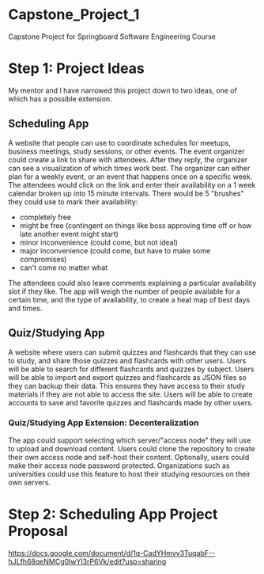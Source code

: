 # Capstone_Project_1
Capstone Project for Springboard Software Engineering Course

# Step 1: Project Ideas
My mentor and I have narrowed this project down to two ideas, one of which has a possible extension.
## Scheduling App
A website that people can use to coordinate schedules for meetups, business meetings, study sessions, or other events.
The event organizer could create a link to share with attendees. After they reply, the organizer can see a visualization of which times work best.
The organizer can either plan for a weekly event, or an event that happens once on a specific week.
The attendees would click on the link and enter their availability on a 1 week calendar broken up into 15 minute intervals. 
There would be 5 "brushes" they could use to mark their availability: 
- completely free
- might be free (contingent on things like boss approving time off or how late another event might start)
- minor inconvenience (could come, but not ideal)
- major inconvenience (could come, but have to make some compromises)
- can't come no matter what

The attendees could also leave comments explaining a particular availability slot if they like.
The app will weigh the number of people available for a certain time, and the type of availability, to create a heat map of best days and times.

## Quiz/Studying App
A website where users can submit quizzes and flashcards that they can use to study, and share those quizzes and flashcards with other users.
Users will be able to search for different flashcards and quizzes by subject.
Users will be able to import and export quizzes and flashcards as JSON files so they can backup their data. This ensures they have access to their study materials if they are not able to access the site.
Users will be able to create accounts to save and favorite quizzes and flashcards made by other users.

### Quiz/Studying App Extension: Decenteralization
The app could support selecting which server/"access node" they will use to upload and download content. 
Users could clone the repository to create their own access node and self-host their content. Optionally, users could make their access node password protected.
Organizations such as universities could use this feature to host their studying resources on their own servers.

# Step 2: Scheduling App Project Proposal
https://docs.google.com/document/d/1q-CadYHmvv3TuqabF--hJLfh68qeNMCg0lwYI3rP6Vk/edit?usp=sharing

